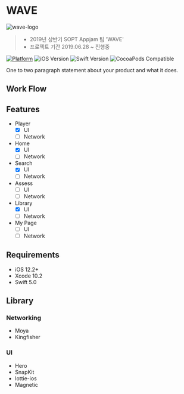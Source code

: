 # WAVE 
![wave-logo](https://user-images.githubusercontent.com/19575791/61129798-287e8f80-a4f0-11e9-8342-8f43a155e2dd.png)
> - 2019년 상반기 SOPT Appjam 팀 'WAVE'
> - 프로젝트 기간 2019.06.28 ~ 진행중

[![Platform](https://img.shields.io/cocoapods/p/LFAlertController.svg?style=flat)](http://cocoapods.org/pods/LFAlertController) ![iOS Version](https://img.shields.io/badge/iOS-12.2-lightgray.svg) ![Swift Version](https://img.shields.io/badge/Swift-5.0-orange.svg) ![CocoaPods Compatible](https://img.shields.io/badge/cocoapods-1.7.3-blue.svg)

One to two paragraph statement about your product and what it does.



## Work Flow



## Features

- Player
  - [x] UI
  - [ ] Network

- Home
  - [x] UI
  - [ ] Network
- Search
  - [x] UI
  - [ ] Network
- Assess
  - [ ] UI
  - [ ] Network
- Library
  - [x] UI
  - [ ] Network 
- My Page
  - [ ] UI
  - [ ] Network

## Requirements

- iOS 12.2+
- Xcode 10.2
- Swift 5.0

## Library

### Networking

- Moya
- Kingfisher

### UI

- Hero
- SnapKit
- lottie-ios
- Magnetic

  



